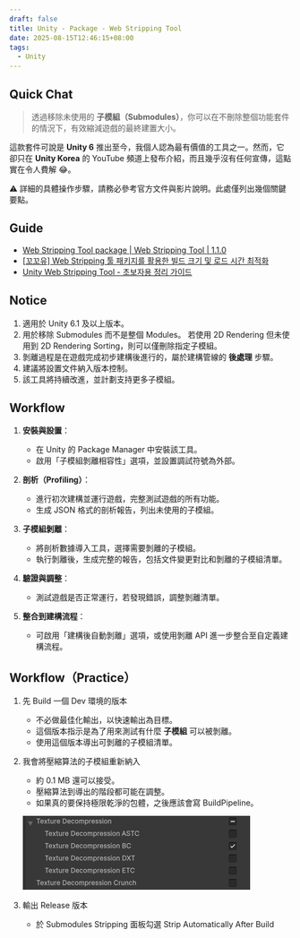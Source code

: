 ```yaml
---
draft: false
title: Unity - Package - Web Stripping Tool
date: 2025-08-15T12:46:15+08:00
tags:
  - Unity
---
```


## Quick Chat

> 透過移除未使用的 **子模組（Submodules）**，你可以在不刪除整個功能套件的情況下，有效縮減遊戲的最終建置大小。

這款套件可說是 **Unity 6** 推出至今，我個人認為最有價值的工具之一。然而，它卻只在 **Unity Korea** 的 YouTube 頻道上發布介紹，而且幾乎沒有任何宣傳，這點實在令人費解 😂。

⚠️ 詳細的具體操作步驟，請務必參考官方文件與影片說明。此處僅列出幾個關鍵要點。

## Guide

- [Web Stripping Tool package | Web Stripping Tool | 1.1.0](https://docs.unity3d.com/Packages/com.unity.web.stripping-tool@1.1/manual/index.html)
- [[꼬꼬유] Web Stripping 툴 패키지를 활용한 빌드 크기 및 로드 시간 최적화](https://www.youtube.com/watch?v=p2n7BStUazw)
- [Unity Web Stripping Tool - 초보자용 정리 가이드](https://j2su0218.tistory.com/1706)

## Notice

1. 適用於 Unity 6.1 及以上版本。
2. 用於移除 Submodules 而不是整個 Modules。 若使用 2D Rendering 但未使用到 2D Rendering Sorting，則可以僅刪除指定子模組。
3. 剝離過程是在遊戲完成初步建構後進行的，屬於建構管線的 **後處理** 步驟。
4. 建議將設置文件納入版本控制。
5. 該工具將持續改進，並計劃支持更多子模組。

## Workflow

1. **安裝與設置**：
	- 在 Unity 的 Package Manager 中安裝該工具。
	- 啟用「子模組剝離相容性」選項，並設置調試符號為外部。

2. **剖析（Profiling）**：
	- 進行初次建構並運行遊戲，完整測試遊戲的所有功能。
	- 生成 JSON 格式的剖析報告，列出未使用的子模組。

3. **子模組剝離**：
	- 將剖析數據導入工具，選擇需要剝離的子模組。
	- 執行剝離後，生成完整的報告，包括文件變更對比和剝離的子模組清單。

4. **驗證與調整**：
	- 測試遊戲是否正常運行，若發現錯誤，調整剝離清單。

5. **整合到建構流程**：
	- 可啟用「建構後自動剝離」選項，或使用剝離 API 進一步整合至自定義建構流程。

## Workflow（Practice）

1. 先 Build 一個 Dev 環境的版本 
	- 不必做最佳化輸出，以快速輸出為目標。
	- 這個版本指示是為了用來測試有什麼 **子模組**  可以被剝離。
	- 使用這個版本導出可剝離的子模組清單。

2. 我會將壓縮算法的子模組重新納入
	- 約 0.1 MB 還可以接受。
	- 壓縮算法到導出的階段都可能在調整。
	- 如果真的要保持極限乾淨的包體，之後應該會寫 BuildPipeline。 

	 ![Exempted Compression Algorithm](/images/blog/Unity%20-%20Package%20-%20Web%20Stripping%20Tool-1756364223758.png)

3. 輸出 Release 版本 
	- 於 Submodules Stripping 面板勾選 Strip Automatically After Build 

